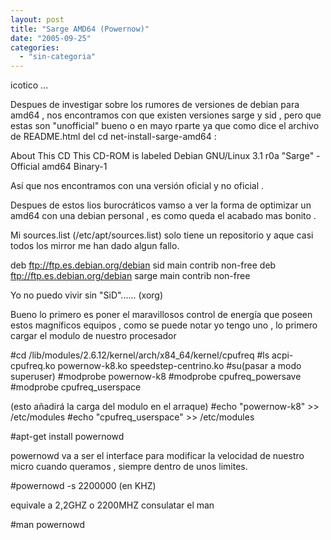 ```yaml
---
layout: post
title: "Sarge AMD64 (Powernow)"
date: "2005-09-25"
categories: 
  - "sin-categoria"
---
```


icotico ...

Despues de investigar sobre los rumores de versiones de debian para amd64 , nos encontramos con que existen versiones sarge y sid , pero que estas son "unofficial" bueno o en mayo rparte ya que como dice el archivo de README.html del cd net-install-sarge-amd64 :

About This CD This CD-ROM is labeled Debian GNU/Linux 3.1 r0a "Sarge" - Official amd64 Binary-1

Así que nos encontramos con una versión oficial y no oficial .

Despues de estos lios burocráticos vamso a ver la forma de optimizar un amd64 con una debian personal , es como queda el acabado mas bonito .

Mi sources.list (/etc/apt/sources.list) solo tiene un repositorio y aque casi todos los mirror me han dado algun fallo.

deb ftp://ftp.es.debian.org/debian sid main contrib non-free deb ftp://ftp.es.debian.org/debian sarge main contrib non-free

Yo no puedo vivir sin "SiD"...... (xorg)

Bueno lo primero es poner el maravillosos control de energía que poseen estos magníficos equipos , como se puede notar yo tengo uno , lo primero cargar el modulo de nuestro procesador

#cd /lib/modules/2.6.12/kernel/arch/x84\_64/kernel/cpufreq #ls acpi-cpufreq.ko powernow-k8.ko speedstep-centrino.ko #su(pasar a modo superuser) #modprobe powernow-k8 #modprobe cpufreq\_powersave #modprobe cpufreq\_userspace

(esto añadirá la carga del modulo en el arraque) #echo "powernow-k8" >> /etc/modules #echo "cpufreq\_userspace" >> /etc/modules

#apt-get install powernowd

powernowd va a ser el interface para modificar la velocidad de nuestro micro cuando queramos , siempre dentro de unos limites.

#powernowd -s 2200000 (en KHZ)

equivale a 2,2GHZ o 2200MHZ consulatar el man

#man powernowd
